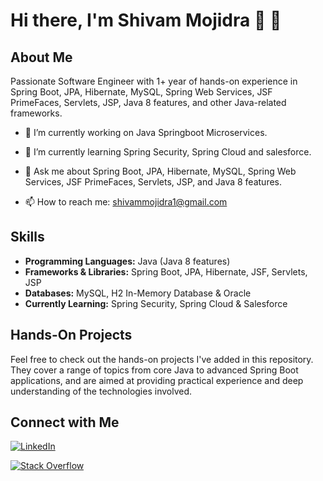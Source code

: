 # Hi there, I'm Shivam Mojidra 👋 🎉

## About Me

Passionate Software Engineer with 1+ year of hands-on experience in Spring Boot, JPA, Hibernate, MySQL, Spring Web Services, JSF PrimeFaces, Servlets, JSP, Java 8 features, and other Java-related frameworks. 

- 🔭 I’m currently working on Java Springboot Microservices.
  
- 🌱 I’m currently learning Spring Security, Spring Cloud and salesforce.
  
- 💬 Ask me about Spring Boot, JPA, Hibernate, MySQL, Spring Web Services, JSF PrimeFaces, Servlets, JSP, and Java 8 features.
  
- 📫 How to reach me: [shivammojidra1@gmail.com](mailto:shivammojidra1@gmail.com)

## Skills

- **Programming Languages:** Java (Java 8 features)
- **Frameworks & Libraries:** Spring Boot, JPA, Hibernate, JSF, Servlets, JSP
- **Databases:** MySQL, H2 In-Memory Database & Oracle
- **Currently Learning:** Spring Security, Spring Cloud & Salesforce

## Hands-On Projects

Feel free to check out the hands-on projects I've added in this repository. They cover a range of topics from core Java to advanced Spring Boot applications, and are aimed at providing practical experience and deep understanding of the technologies involved.

## Connect with Me

[![LinkedIn](https://img.shields.io/badge/-LinkedIn-0A66C2?style=for-the-badge&logo=linkedin&logoColor=white)](https://in.linkedin.com/in/shivam-mojidra-63b2b3243)

[![Stack Overflow](https://img.shields.io/badge/-Stack%20Overflow-FE7A16?style=for-the-badge&logo=stack-overflow&logoColor=white)](https://stackoverflow.com/users/24906699/shivam-mojidra)


<!--
**ShivamMojidra/ShivamMojidra** is a ✨ _special_ ✨ repository because its `README.md` (this file) appears on your GitHub profile.

Here are some ideas to get you started:

- 🔭 I’m currently working on ...
- 🌱 I’m currently learning ...
- 👯 I’m looking to collaborate on ...
- 🤔 I’m looking for help with ...
- 💬 Ask me about ...
- 📫 How to reach me: ...
- 😄 Pronouns: ...
- ⚡ Fun fact: ...
-->
